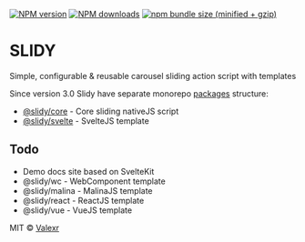 [![NPM version](https://img.shields.io/npm/v/svelte-slidy.svg)](https://www.npmjs.com/package/svelte-slidy)
[![NPM downloads](https://img.shields.io/npm/dm/svelte-slidy.svg)](https://www.npmjs.com/package/svelte-slidy)
[![npm bundle size (minified + gzip)](https://img.shields.io/bundlephobia/minzip/svelte-slidy.svg)](https://www.npmjs.com/package/svelte-slidy)

# SLIDY

Simple, configurable & reusable carousel sliding action script with templates

Since version 3.0 Slidy have separate monorepo [packages](https://github.com/Valexr/svelte-slidy/tree/dev/packages) structure:
* [@slidy/core](https://github.com/Valexr/svelte-slidy/tree/dev/packages/core) - Core sliding nativeJS script
* [@slidy/svelte](https://github.com/Valexr/svelte-slidy/tree/dev/packages/svelte) - SvelteJS template

## Todo

- Demo docs site based on SvelteKit
- @slidy/wc - WebComponent template
- @slidy/malina - MalinaJS template
- @slidy/react - ReactJS template
- @slidy/vue - VueJS template

MIT &copy; [Valexr](https://github.com/Valexr)
